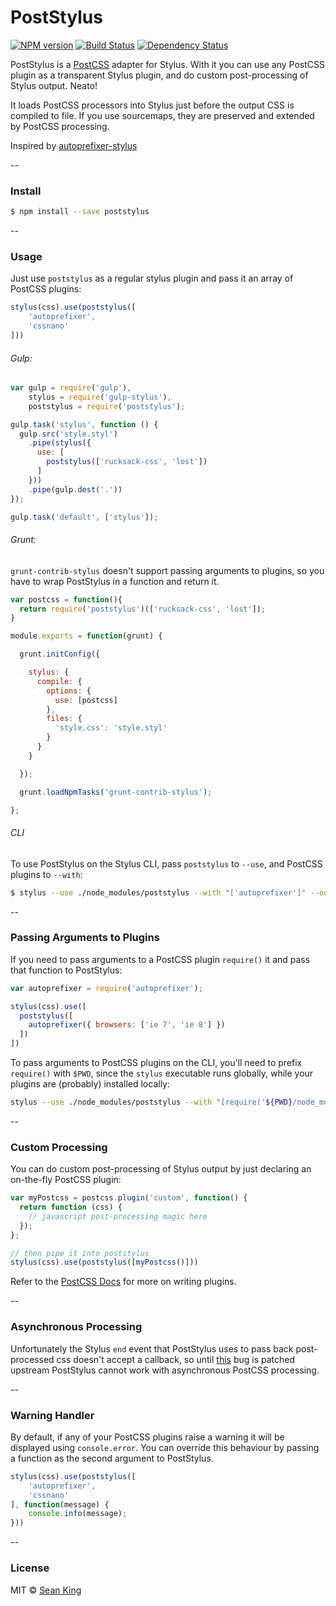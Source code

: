 # PostStylus
[![NPM version][npm-image]][npm-url] [![Build Status][travis-image]][travis-url] [![Dependency Status][daviddm-image]][daviddm-url]

PostStylus is a [PostCSS][postcss-link] adapter for Stylus. With it you can use any PostCSS plugin as a transparent Stylus plugin, and do custom post-processing of Stylus output. Neato!

It loads PostCSS processors into Stylus just before the output CSS is compiled to file. If you use sourcemaps, they are preserved and extended by PostCSS processing.

Inspired by [autoprefixer-stylus][autoprefixer-stylus]

--

### Install
```sh
$ npm install --save poststylus
```

--

### Usage
Just use `poststylus` as a regular stylus plugin and pass it an array of PostCSS plugins:

```js
stylus(css).use(poststylus([
    'autoprefixer',
    'cssnano'
]))
```

###### Gulp:
```js
var gulp = require('gulp'),
    stylus = require('gulp-stylus'),
    poststylus = require('poststylus');

gulp.task('stylus', function () {
  gulp.src('style.styl')
    .pipe(stylus({
      use: [
        poststylus(['rucksack-css', 'lost'])
      ]
    }))
    .pipe(gulp.dest('.'))
});

gulp.task('default', ['stylus']);
```


###### Grunt:
`grunt-contrib-stylus` doesn't support passing arguments to plugins, so you have to wrap PostStylus in a function and return it.

``` js
var postcss = function(){
  return require('poststylus')(['rucksack-css', 'lost']);
}

module.exports = function(grunt) {

  grunt.initConfig({

    stylus: {
      compile: {
        options: {
          use: [postcss]
        },
        files: {
          'style.css': 'style.styl'
        }
      }
    }

  });

  grunt.loadNpmTasks('grunt-contrib-stylus');

};
```

###### CLI
To use PostStylus on the Stylus CLI, pass `poststylus` to `--use`, and PostCSS plugins to `--with`:

```sh
$ stylus --use ./node_modules/poststylus --with "['autoprefixer']" --out test.css < test.styl
```

--

### Passing Arguments to Plugins
If you need to pass arguments to a PostCSS plugin `require()` it and pass that function to PostStylus:
```js
var autoprefixer = require('autoprefixer');

stylus(css).use([
  poststylus([
    autoprefixer({ browsers: ['ie 7', 'ie 8'] })
  ])
])
```

To pass arguments to PostCSS plugins on the CLI, you'll need to prefix `require()` with `$PWD`, since the `stylus` executable runs globally, while your plugins are (probably) installed locally:

```sh
stylus --use ./node_modules/poststylus --with "[require('${PWD}/node_modules/autoprefixer')()" --out test.css < test.styl
```

--

### Custom Processing
You can do custom post-processing of Stylus output by just declaring an on-the-fly PostCSS plugin:

```js
var myPostcss = postcss.plugin('custom', function() {
  return function (css) {
    // javascript post-processing magic here
  });
};

// then pipe it into poststylus
stylus(css).use(poststylus([myPostcss()]))
```

Refer to the [PostCSS Docs][postcss-link] for more on writing plugins.

--

### Asynchronous Processing
Unfortunately the Stylus `end` event that PostStylus uses to pass back post-processed css doesn't accept a callback, so until [this](https://github.com/stylus/stylus/issues/1698) bug is patched upstream PostStylus cannot work with asynchronous PostCSS processing.

--

### Warning Handler
By default, if any of your PostCSS plugins raise a warning it will be displayed using `console.error`. You can override this behaviour by passing a function as the second argument to PostStylus.

```js
stylus(css).use(poststylus([
    'autoprefixer',
    'cssnano'
], function(message) {
    console.info(message);
}))
```

--

### License

MIT © [Sean King](https://twitter.com/seaneking)


[npm-image]: https://badge.fury.io/js/poststylus.svg
[npm-url]: https://npmjs.org/package/poststylus
[travis-image]: https://travis-ci.org/seaneking/poststylus.svg?branch=master
[travis-url]: https://travis-ci.org/seaneking/poststylus
[daviddm-image]: https://david-dm.org/seaneking/poststylus.svg?theme=shields.io
[daviddm-url]: https://david-dm.org/seaneking/poststylus
[postcss-link]: https://github.com/postcss/postcss
[autoprefixer-stylus]: https://github.com/jenius/autoprefixer-stylus
